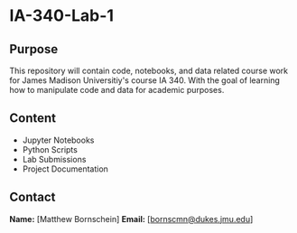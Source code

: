 # IA-340-Lab-1

## Purpose

This repository will contain code, notebooks, and data related course work for James Madison Universitiy's course IA 340. With the goal of learning how to manipulate code and data for academic purposes.

## Content

- Jupyter Notebooks
- Python Scripts
- Lab Submissions
- Project Documentation

## Contact
**Name:** [Matthew Bornschein]
**Email:** [bornscmn@dukes.jmu.edu]
